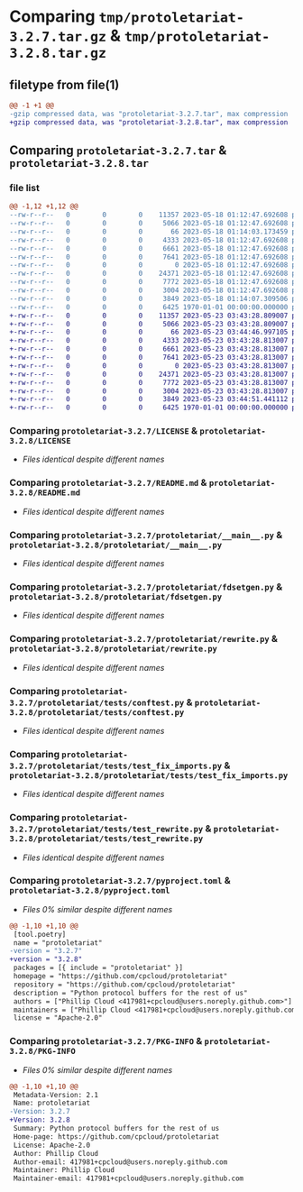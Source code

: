 # Comparing `tmp/protoletariat-3.2.7.tar.gz` & `tmp/protoletariat-3.2.8.tar.gz`

## filetype from file(1)

```diff
@@ -1 +1 @@
-gzip compressed data, was "protoletariat-3.2.7.tar", max compression
+gzip compressed data, was "protoletariat-3.2.8.tar", max compression
```

## Comparing `protoletariat-3.2.7.tar` & `protoletariat-3.2.8.tar`

### file list

```diff
@@ -1,12 +1,12 @@
--rw-r--r--   0        0        0    11357 2023-05-18 01:12:47.692608 protoletariat-3.2.7/LICENSE
--rw-r--r--   0        0        0     5066 2023-05-18 01:12:47.692608 protoletariat-3.2.7/README.md
--rw-r--r--   0        0        0       66 2023-05-18 01:14:03.173459 protoletariat-3.2.7/protoletariat/__init__.py
--rw-r--r--   0        0        0     4333 2023-05-18 01:12:47.692608 protoletariat-3.2.7/protoletariat/__main__.py
--rw-r--r--   0        0        0     6661 2023-05-18 01:12:47.692608 protoletariat-3.2.7/protoletariat/fdsetgen.py
--rw-r--r--   0        0        0     7641 2023-05-18 01:12:47.692608 protoletariat-3.2.7/protoletariat/rewrite.py
--rw-r--r--   0        0        0        0 2023-05-18 01:12:47.692608 protoletariat-3.2.7/protoletariat/tests/__init__.py
--rw-r--r--   0        0        0    24371 2023-05-18 01:12:47.692608 protoletariat-3.2.7/protoletariat/tests/conftest.py
--rw-r--r--   0        0        0     7772 2023-05-18 01:12:47.692608 protoletariat-3.2.7/protoletariat/tests/test_fix_imports.py
--rw-r--r--   0        0        0     3004 2023-05-18 01:12:47.692608 protoletariat-3.2.7/protoletariat/tests/test_rewrite.py
--rw-r--r--   0        0        0     3849 2023-05-18 01:14:07.309506 protoletariat-3.2.7/pyproject.toml
--rw-r--r--   0        0        0     6425 1970-01-01 00:00:00.000000 protoletariat-3.2.7/PKG-INFO
+-rw-r--r--   0        0        0    11357 2023-05-23 03:43:28.809007 protoletariat-3.2.8/LICENSE
+-rw-r--r--   0        0        0     5066 2023-05-23 03:43:28.809007 protoletariat-3.2.8/README.md
+-rw-r--r--   0        0        0       66 2023-05-23 03:44:46.997105 protoletariat-3.2.8/protoletariat/__init__.py
+-rw-r--r--   0        0        0     4333 2023-05-23 03:43:28.813007 protoletariat-3.2.8/protoletariat/__main__.py
+-rw-r--r--   0        0        0     6661 2023-05-23 03:43:28.813007 protoletariat-3.2.8/protoletariat/fdsetgen.py
+-rw-r--r--   0        0        0     7641 2023-05-23 03:43:28.813007 protoletariat-3.2.8/protoletariat/rewrite.py
+-rw-r--r--   0        0        0        0 2023-05-23 03:43:28.813007 protoletariat-3.2.8/protoletariat/tests/__init__.py
+-rw-r--r--   0        0        0    24371 2023-05-23 03:43:28.813007 protoletariat-3.2.8/protoletariat/tests/conftest.py
+-rw-r--r--   0        0        0     7772 2023-05-23 03:43:28.813007 protoletariat-3.2.8/protoletariat/tests/test_fix_imports.py
+-rw-r--r--   0        0        0     3004 2023-05-23 03:43:28.813007 protoletariat-3.2.8/protoletariat/tests/test_rewrite.py
+-rw-r--r--   0        0        0     3849 2023-05-23 03:44:51.441112 protoletariat-3.2.8/pyproject.toml
+-rw-r--r--   0        0        0     6425 1970-01-01 00:00:00.000000 protoletariat-3.2.8/PKG-INFO
```

### Comparing `protoletariat-3.2.7/LICENSE` & `protoletariat-3.2.8/LICENSE`

 * *Files identical despite different names*

### Comparing `protoletariat-3.2.7/README.md` & `protoletariat-3.2.8/README.md`

 * *Files identical despite different names*

### Comparing `protoletariat-3.2.7/protoletariat/__main__.py` & `protoletariat-3.2.8/protoletariat/__main__.py`

 * *Files identical despite different names*

### Comparing `protoletariat-3.2.7/protoletariat/fdsetgen.py` & `protoletariat-3.2.8/protoletariat/fdsetgen.py`

 * *Files identical despite different names*

### Comparing `protoletariat-3.2.7/protoletariat/rewrite.py` & `protoletariat-3.2.8/protoletariat/rewrite.py`

 * *Files identical despite different names*

### Comparing `protoletariat-3.2.7/protoletariat/tests/conftest.py` & `protoletariat-3.2.8/protoletariat/tests/conftest.py`

 * *Files identical despite different names*

### Comparing `protoletariat-3.2.7/protoletariat/tests/test_fix_imports.py` & `protoletariat-3.2.8/protoletariat/tests/test_fix_imports.py`

 * *Files identical despite different names*

### Comparing `protoletariat-3.2.7/protoletariat/tests/test_rewrite.py` & `protoletariat-3.2.8/protoletariat/tests/test_rewrite.py`

 * *Files identical despite different names*

### Comparing `protoletariat-3.2.7/pyproject.toml` & `protoletariat-3.2.8/pyproject.toml`

 * *Files 0% similar despite different names*

```diff
@@ -1,10 +1,10 @@
 [tool.poetry]
 name = "protoletariat"
-version = "3.2.7"
+version = "3.2.8"
 packages = [{ include = "protoletariat" }]
 homepage = "https://github.com/cpcloud/protoletariat"
 repository = "https://github.com/cpcloud/protoletariat"
 description = "Python protocol buffers for the rest of us"
 authors = ["Phillip Cloud <417981+cpcloud@users.noreply.github.com>"]
 maintainers = ["Phillip Cloud <417981+cpcloud@users.noreply.github.com>"]
 license = "Apache-2.0"
```

### Comparing `protoletariat-3.2.7/PKG-INFO` & `protoletariat-3.2.8/PKG-INFO`

 * *Files 0% similar despite different names*

```diff
@@ -1,10 +1,10 @@
 Metadata-Version: 2.1
 Name: protoletariat
-Version: 3.2.7
+Version: 3.2.8
 Summary: Python protocol buffers for the rest of us
 Home-page: https://github.com/cpcloud/protoletariat
 License: Apache-2.0
 Author: Phillip Cloud
 Author-email: 417981+cpcloud@users.noreply.github.com
 Maintainer: Phillip Cloud
 Maintainer-email: 417981+cpcloud@users.noreply.github.com
```

